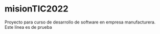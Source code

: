 # misionTIC2022
Proyecto para curso de desarrollo de software en empresa manufacturera.
Este línea es de prueba
